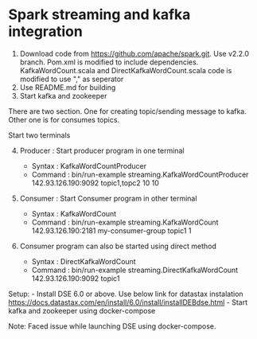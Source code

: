 # Spark streaming and kafka integration #

1. Download code from https://github.com/apache/spark.git. Use v2.2.0 branch. 
	Pom.xml is modified to include dependencies. KafkaWordCount.scala and DirectKafkaWordCount.scala code is modified to use "," as seperator 
2. Use README.md for building
3. Start kafka and zookeeper 

There are two section. One for creating topic/sending message to kafka. Other one is for consumes topics. 

Start two terminals

4. Producer : Start producer program in one terminal
	- Syntax : KafkaWordCountProducer <metadataBrokerList> <topic> <messagesPerSec> <wordsPerMessage>
	- Command : bin/run-example streaming.KafkaWordCountProducer 142.93.126.190:9092 topic1,topc2 10 10 

5. Consumer : Start Consumer program in other terminal
	- Syntax : KafkaWordCount <zkQuorum> <group> <topics> <numThreads>
	- Command : bin/run-example streaming.KafkaWordCount 142.93.126.190:2181 my-consumer-group topic1 1

6. Consumer program can also be started using direct method
	- Syntax : DirectKafkaWordCount <brokers> <topics>
	- Command : bin/run-example streaming.DirectKafkaWordCount 142.93.126.190:9092 topic1

Setup:
	- Install DSE 6.0 or above. Use below link for datastax instalation
		https://docs.datastax.com/en/install/6.0/install/installDEBdse.html
	- Start kafka and zookeeper using docker-compose

Note:
	Faced issue while launching DSE using docker-compose. 
  
	
